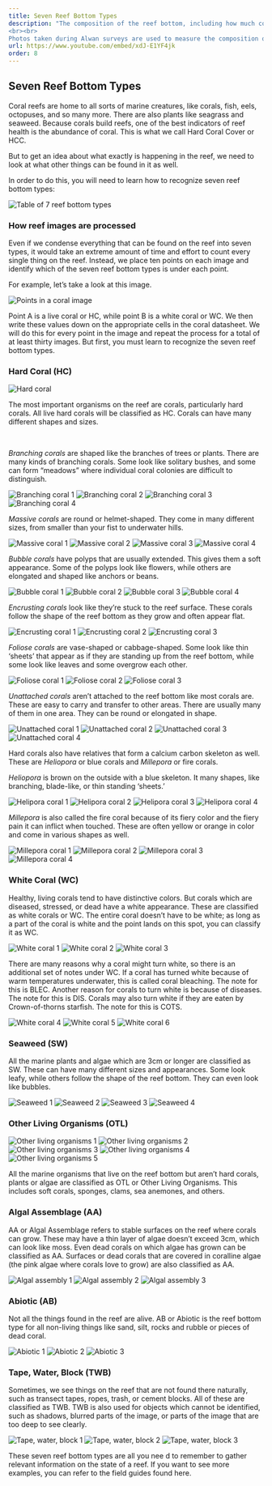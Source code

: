 ```yaml
---
title: Seven Reef Bottom Types
description: "The composition of the reef bottom, including how much coral is present, is an important indicator of reef health.  
<br><br>
Photos taken during Alwan surveys are used to measure the composition of the reef bottom. This video shows citizen scientists how to identify the seven reef bottom types used by the Alwan methods."
url: https://www.youtube.com/embed/xdJ-E1YF4jk
order: 8
---
```


## Seven Reef Bottom Types

Coral reefs are home to all sorts of marine creatures, like corals, fish, eels, octopuses, and so many more. There are also plants like seagrass and seaweed. Because corals build reefs, one of the best indicators of reef health is the abundance of coral. This is what we call Hard Coral Cover or HCC.

But to get an idea about what exactly is happening in the reef, we need to look at what other things can be found in it as well.

In order to do this, you will need to learn how to recognize seven reef bottom types:

![Table of 7 reef bottom types](/images/lesson-7/1.jpg 'Table of 7 reef bottom types')

### How reef images are processed

Even if we condense everything that can be found on the reef into seven types, it would take an extreme amount of time and effort to count every single thing on the reef. Instead, we place ten points on each image and identify which of the seven reef bottom types is under each point.

For example, let’s take a look at this image.

![Points in a coral image](/images/lesson-7/2.jpg 'Points in a coral image')

Point A is a live coral or HC, while point B is a white coral or WC. We then write these values down on the appropriate cells in the coral datasheet. We will do this for every point in the image and repeat the process for a total of at least thirty images. But first, you must learn to recognize the seven reef bottom types.

### Hard Coral (HC)

![Hard coral](/images/lesson-7/hc/1.jpg 'Hard coral')

The most important organisms on the reef are corals, particularly hard corals. All live hard corals will be classified as HC. Corals can have many different shapes and sizes.

&nbsp;

_Branching corals_ are shaped like the branches of trees or plants. There are many kinds of branching corals. Some look like solitary bushes, and some can form “meadows” where individual coral colonies are difficult to distinguish.

<div class="grid-layout-2">

![Branching coral 1](/images/lesson-7/hc/branching/1.jpg 'Branching coral 1')
![Branching coral 2](/images/lesson-7/hc/branching/2.jpg 'Branching coral 2')
![Branching coral 3](/images/lesson-7/hc/branching/3.jpg 'Branching coral 3')
![Branching coral 4](/images/lesson-7/hc/branching/4.jpg 'Branching coral 4')
</div>

_Massive corals_ are round or helmet-shaped. They come in many different sizes, from smaller than your fist to underwater hills.

<div class="grid-layout-2">

![Massive coral 1](/images/lesson-7/hc/massive/1.jpg 'Massive coral 1')
![Massive coral 2](/images/lesson-7/hc/massive/2.jpg 'Massive coral 2')
![Massive coral 3](/images/lesson-7/hc/massive/3.jpg 'Massive coral 3')
![Massive coral 4](/images/lesson-7/hc/massive/4.jpg 'Massive coral 4')
</div>

_Bubble corals_ have polyps that are usually extended. This gives them a soft appearance. Some of the polyps look like flowers, while others are elongated and shaped like anchors or beans.

<div class="grid-layout-2">

![Bubble coral 1](/images/lesson-7/hc/bubble/1.jpg 'Bubble coral 1')
![Bubble coral 2](/images/lesson-7/hc/bubble/2.jpg 'Bubble coral 2')
![Bubble coral 3](/images/lesson-7/hc/bubble/3.jpg 'Bubble coral 3')
![Bubble coral 4](/images/lesson-7/hc/bubble/4.jpg 'Bubble coral 4')
</div>

_Encrusting corals_ look like they’re stuck to the reef surface. These corals follow the shape of the reef bottom as they grow and often appear flat.

<div class="grid-layout-3">

![Encrusting coral 1](/images/lesson-7/hc/encrusting/1.jpg 'Encrusting coral 1')
![Encrusting coral 2](/images/lesson-7/hc/encrusting/2.jpg 'Encrusting coral 2')
![Encrusting coral 3](/images/lesson-7/hc/encrusting/3.jpg 'Encrusting coral 3')
</div>

_Foliose corals_ are vase-shaped or cabbage-shaped. Some look like thin ‘sheets’ that appear as if they are standing up from the reef bottom, while some look like leaves and some overgrow each other.

<div class="grid-layout-3">

![Foliose coral 1](/images/lesson-7/hc/foliose/1.jpg 'Foliose coral 1')
![Foliose coral 2](/images/lesson-7/hc/foliose/2.jpg 'Foliose coral 2')
![Foliose coral 3](/images/lesson-7/hc/foliose/3.jpg 'Foliose coral 3')
</div>

_Unattached corals_ aren’t attached to the reef bottom like most corals are. These are easy to carry and transfer to other areas. There are usually many of them in one area. They can be round or elongated in shape.

<div class="grid-layout-2">

![Unattached coral 1](/images/lesson-7/hc/unattached/1.jpg 'Unattached coral 1')
![Unattached coral 2](/images/lesson-7/hc/unattached/2.jpg 'Unattached coral 2')
![Unattached coral 3](/images/lesson-7/hc/unattached/3.jpg 'Unattached coral 3')
![Unattached coral 4](/images/lesson-7/hc/unattached/4.jpg 'Unattached coral 4')
</div>

Hard corals also have relatives that form a calcium carbon skeleton as well. These are _Heliopora_ or blue corals and _Millepora_ or fire corals.

_Heliopora_ is brown on the outside with a blue skeleton. It many shapes, like branching, blade-like, or thin standing ‘sheets.’

<div class="grid-layout-2">

![Helipora coral 1](/images/lesson-7/hc/heliopora/1.jpg 'Heliopora coral 1')
![Helipora coral 2](/images/lesson-7/hc/heliopora/2.jpg 'Heliopora coral 2')
![Helipora coral 3](/images/lesson-7/hc/heliopora/3.jpg 'Heliopora coral 3')
![Helipora coral 4](/images/lesson-7/hc/heliopora/4.jpg 'Heliopora coral 4')
</div>

_Millepora_ is also called the fire coral because of its fiery color and the fiery pain it can inflict when touched. These are often yellow or orange in color and come in various shapes as well.

<div class="grid-layout-2">

![Millepora coral 1](/images/lesson-7/hc/millepora/1.jpg 'Millepora coral 1')
![Millepora coral 2](/images/lesson-7/hc/millepora/2.jpg 'Millepora coral 2')
![Millepora coral 3](/images/lesson-7/hc/millepora/3.jpg 'Millepora coral 3')
![Millepora coral 4](/images/lesson-7/hc/millepora/4.jpg 'Millepora coral 4')
</div>

### White Coral (WC)

Healthy, living corals tend to have distinctive colors. But corals which are diseased, stressed, or dead have a white appearance. These are classified as white corals or WC. The entire coral doesn’t have to be white; as long as a part of the coral is white and the point lands on this spot, you can classify it as WC.

<div class="grid-layout-3">

![White coral 1](/images/lesson-7/wc/1.jpg 'White coral 1')
![White coral 2](/images/lesson-7/wc/2.jpg 'White coral 2')
![White coral 3](/images/lesson-7/wc/3.jpg 'White coral 3')
</div>

There are many reasons why a coral might turn white, so there is an additional set of notes under WC. If a coral has turned white because of warm temperatures underwater, this is called coral bleaching. The note for this is BLEC. Another reason for corals to turn white is because of diseases. The note for this is DIS. Corals may also turn white if they are eaten by Crown-of-thorns starfish. The note for this is COTS.

<div class="grid-layout-3">

![White coral 4](/images/lesson-7/wc/4.jpg 'White coral 4')
![White coral 5](/images/lesson-7/wc/5.jpg 'White coral 5')
![White coral 6](/images/lesson-7/wc/6.jpg 'White coral 6')
</div>

### Seaweed (SW)

All the marine plants and algae which are 3cm or longer are classified as SW. These can have many different sizes and appearances. Some look leafy, while others follow the shape of the reef bottom. They can even look like bubbles.

<div class="grid-layout-2">

![Seaweed 1](/images/lesson-7/sw/1.jpg 'Seaweed 1')
![Seaweed 2](/images/lesson-7/sw/2.jpg 'Seaweed 2')
![Seaweed 3](/images/lesson-7/sw/3.jpg 'Seaweed 3')
![Seaweed 4](/images/lesson-7/sw/4.jpg 'Seaweed 4')
</div>

### Other Living Organisms (OTL)

<div class="grid-layout-2">

![Other living organisms 1](/images/lesson-7/otl/1.jpg 'Other living organisms 1')
![Other living organisms 2](/images/lesson-7/otl/2.jpg 'Other living organisms 2')
![Other living organisms 3](/images/lesson-7/otl/3.jpg 'Other living organisms 3')
![Other living organisms 4](/images/lesson-7/otl/4.jpg 'Other living organisms 4')
![Other living organisms 5](/images/lesson-7/otl/5.jpg 'Other living organisms 5')
</div>

All the marine organisms that live on the reef bottom but aren’t hard corals, plants or algae are classified as OTL or Other Living Organisms. This includes soft corals, sponges, clams, sea anemones, and others.

### Algal Assemblage (AA)

AA or Algal Assemblage refers to stable surfaces on the reef where corals can grow. These may have a thin layer of algae doesn’t exceed 3cm, which can look like moss. Even dead corals on which algae has grown can be classified as AA. Surfaces or dead corals that are covered in coralline algae (the pink algae where corals love to grow) are also classified as AA.

<div class="grid-layout-3">

![Algal assembly 1](/images/lesson-7/aa/1.jpg 'Algal assembly 1')
![Algal assembly 2](/images/lesson-7/aa/2.jpg 'Algal assembly 2')
![Algal assembly 3](/images/lesson-7/aa/3.jpg 'Algal assembly 3')
</div>

### Abiotic (AB)

Not all the things found in the reef are alive. AB or Abiotic is the reef bottom type for all non-living things like sand, silt, rocks and rubble or pieces of dead coral.

<div class="grid-layout-3">

![Abiotic 1](/images/lesson-7/ab/1.jpg 'Abiotic 1')
![Abiotic 2](/images/lesson-7/ab/2.jpg 'Abiotic 2')
![Abiotic 3](/images/lesson-7/ab/3.jpg 'Abiotic 3')
</div>

### Tape, Water, Block (TWB)

Sometimes, we see things on the reef that are not found there naturally, such as transect tapes, ropes, trash, or cement blocks. All of these are classified as TWB. TWB is also used for objects which cannot be identified, such as shadows, blurred parts of the image, or parts of the image that are too deep to see clearly.

<div class="grid-layout-3">

![Tape, water, block 1](/images/lesson-7/twb/1.jpg 'Tape, water, block 1')
![Tape, water, block 2](/images/lesson-7/twb/2.jpg 'Tape, water, block 2')
![Tape, water, block 3](/images/lesson-7/twb/3.jpg 'Tape, water, block 3')
</div>

These seven reef bottom types are all you nee d to remember to gather relevant information on the state of a reef. If you want to see more examples, you can refer to the field guides found here.
